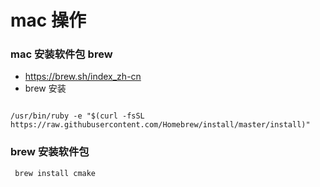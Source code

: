 # mac 操作


### mac 安装软件包 brew
- https://brew.sh/index_zh-cn
- brew 安装

```aidl

/usr/bin/ruby -e "$(curl -fsSL https://raw.githubusercontent.com/Homebrew/install/master/install)"
```


### brew 安装软件包
```aidl
 brew install cmake
```